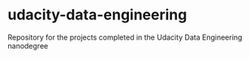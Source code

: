 # udacity-data-engineering
Repository for the projects completed in the Udacity Data Engineering nanodegree
